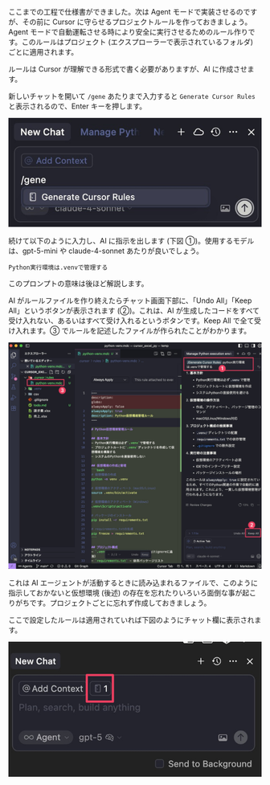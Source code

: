 ここまでの工程で仕様書ができました。次は Agent モードで実装させるのですが、その前に Cursor に守らせるプロジェクトルールを作っておきましょう。Agent モードで自動運転させる時により安全に実行させるためのルール作りです。このルールはプロジェクト (エクスプローラーで表示されているフォルダ) ごとに適用されます。

ルールは Cursor が理解できる形式で書く必要がありますが、AI に作成させます。

新しいチャットを開いて `/gene` あたりまで入力すると `Generate Cursor Rules` と表示されるので、Enter キーを押します。

![](assets/CleanShot20250804171404@2x.jpg)

続けて以下のように入力し、AI に指示を出します (下図 ①)。使用するモデルは、gpt-5-mini や claude-4-sonnet あたりが良いでしょう。

```
Python実行環境は.venvで管理する
```

このプロンプトの意味は後ほど解説します。

AI がルールファイルを作り終えたらチャット画面下部に、「Undo All」「Keep All」というボタンが表示されます (②)。これは、AI が生成したコードをすべて受け入れない、あるいはすべて受け入れるというボタンです。Keep All で全て受け入れます。③ でルールを記述したファイルが作られたことがわかります。

![](assets/CleanShot20250804171312@2x.jpg)

これは AI エージェントが活動するときに読み込まれるファイルで、このように指示しておかないと仮想環境 (後述) の存在を忘れたりいろいろ面倒な事が起こりがちです。プロジェクトごとに忘れず作成しておきましょう。

ここで設定したルールは適用されていれば下図のようにチャット欄に表示されます。

![](assets/CleanShot20250822060854@2x.jpg)
